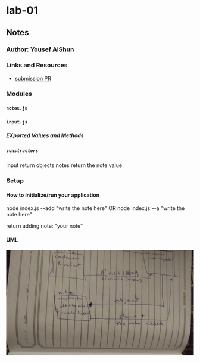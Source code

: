 # lab-01

## Notes

### Author: Yousef AlShun

### Links and Resources

- [submission PR]()


### Modules
#### `notes.js`
#### `input.js`

##### EXported Values and Methods

##### `constructors`
input return objects 
notes return the note value


### Setup



#### How to initialize/run your application

node index.js --add "write the note here"
OR
node index.js --a "write the note here"

return adding note: "your note"



#### UML

![UML Image](./uml/lab01.jpg)